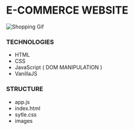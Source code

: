 # E-COMMERCE WEBSITE

![Shopping Gif](https://github.com/Bskasan/ShoppingApp_VanillaJS/assets/53233822/7aad60fa-6cd6-45ee-96d2-bcd5152716f3)

### TECHNOLOGIES

- HTML
- CSS
- JavaScript ( DOM MANIPULATION )
- VanillaJS


### STRUCTURE

- app.js
- index.html
- sytle.css
- images
